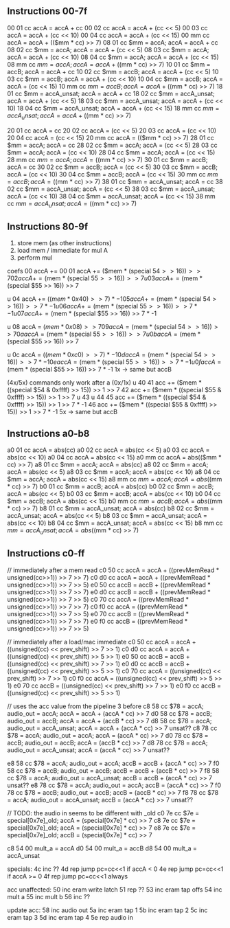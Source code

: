 ## Instructions 00-7f

00 01 cc  accA = accA + cc
00 02 cc  accA = accA + (cc << 5)
00 03 cc  accA = accA + (cc << 10)
00 04 cc  accA = accA + (cc << 15)
00 mm cc  accA = accA + (($mm * cc) >> 7)
08 01 cc  $mm = accA; accA = accA + cc
08 02 cc  $mm = accA; accA = accA + (cc << 5)
08 03 cc  $mm = accA; accA = accA + (cc << 10)
08 04 cc  $mm = accA; accA = accA + (cc << 15)
08 mm cc  $mm = accA; accA = accA + (($mm * cc) >> 7)
10 01 cc  $mm = accB; accA = accA + cc
10 02 cc  $mm = accB; accA = accA + (cc << 5)
10 03 cc  $mm = accB; accA = accA + (cc << 10)
10 04 cc  $mm = accB; accA = accA + (cc << 15)
10 mm cc  $mm = accB; accA = accA + (($mm * cc) >> 7)
18 01 cc  $mm = accA_unsat; accA = accA + cc
18 02 cc  $mm = accA_unsat; accA = accA + (cc << 5)
18 03 cc  $mm = accA_unsat; accA = accA + (cc << 10)
18 04 cc  $mm = accA_unsat; accA = accA + (cc << 15)
18 mm cc  $mm = accA_unsat; accA = accA + (($mm * cc) >> 7)

20 01 cc  accA = cc
20 02 cc  accA = (cc << 5)
20 03 cc  accA = (cc << 10)
20 04 cc  accA = (cc << 15)
20 mm cc  accA = (($mm * cc) >> 7)
28 01 cc  $mm = accA; accA = cc
28 02 cc  $mm = accA; accA = (cc << 5)
28 03 cc  $mm = accA; accA = (cc << 10)
28 04 cc  $mm = accA; accA = (cc << 15)
28 mm cc  $mm = accA; accA = (($mm * cc) >> 7)
30 01 cc  $mm = accB; accA = cc
30 02 cc  $mm = accB; accA = (cc << 5)
30 03 cc  $mm = accB; accA = (cc << 10)
30 04 cc  $mm = accB; accA = (cc << 15)
30 mm cc  $mm = accB; accA = (($mm * cc) >> 7)
38 01 cc  $mm = accA_unsat; accA = cc
38 02 cc  $mm = accA_unsat; accA = (cc << 5)
38 03 cc  $mm = accA_unsat; accA = (cc << 10)
38 04 cc  $mm = accA_unsat; accA = (cc << 15)
38 mm cc  $mm = accA_unsat; accA = (($mm * cc) >> 7)


## Instructions 80-9f

1. store mem (as other instructions)
2. load mem / immediate for mul A
3. perform mul

coefs
    00  accA += 00
    01  accA += ($mem * (special $54 >> 16)) >> 7
    02  accA += ($mem * (special $55 >> 16)) >> 7
 u  03  accA += ($mem * (special $55 >> 16)) >> 7

 u  04  accA += (($mem * 0x40) >> 7) * -1
    05  accA += ($mem * (special $54 >> 16)) >> 7 * -1
 u  06  accA += ($mem * (special $55 >> 16)) >> 7 * -1
 u  07  accA += ($mem * (special $55 >> 16)) >> 7 * -1

 u  08  accA  = ($mem * 0x08) >> 7
    09  accA  = ($mem * (special $54 >> 16)) >> 7
    0a  accA  = ($mem * (special $55 >> 16)) >> 7
 u  0b  accA  = ($mem * (special $55 >> 16)) >> 7

 u  0c  accA  = (($mem * 0xc0) >> 7) * -1
    0d  accA  = ($mem * (special $54 >> 16)) >> 7 * -1
    0e  accA  = ($mem * (special $55 >> 16)) >> 7 * -1
 u  0f  accA  = ($mem * (special $55 >> 16)) >> 7 * -1
    1x  -> same but accB
    
  (4x/5x) commands only work after a (0x/1x)
 u  40
    41  acc += ($mem * ((special $54 & 0xffff) >> 15)) >> 1 >> 7
    42  acc += ($mem * ((special $55 & 0xffff) >> 15)) >> 1 >> 7
 u  43
 u  44
    45  acc += ($mem * ((special $54 & 0xffff) >> 15)) >> 1 >> 7 * -1
    46  acc += ($mem * ((special $55 & 0xffff) >> 15)) >> 1 >> 7 * -1
    5x  -> same but accB


## Instructions a0-b8

a0 01 cc  accA = abs(cc)
a0 02 cc  accA = abs(cc << 5)
a0 03 cc  accA = abs(cc << 10)
a0 04 cc  accA = abs(cc << 15)
a0 mm cc  accA = abs(($mm * cc) >> 7)
a8 01 cc  $mm = accA; accA = abs(cc)
a8 02 cc  $mm = accA; accA = abs(cc << 5)
a8 03 cc  $mm = accA; accA = abs(cc << 10)
a8 04 cc  $mm = accA; accA = abs(cc << 15)
a8 mm cc  $mm = accA; accA = abs(($mm * cc) >> 7)
b0 01 cc  $mm = accB; accA = abs(cc)
b0 02 cc  $mm = accB; accA = abs(cc << 5)
b0 03 cc  $mm = accB; accA = abs(cc << 10)
b0 04 cc  $mm = accB; accA = abs(cc << 15)
b0 mm cc  $mm = accB; accA = abs(($mm * cc) >> 7)
b8 01 cc  $mm = accA_unsat; accA = abs(cc)
b8 02 cc  $mm = accA_unsat; accA = abs(cc << 5)
b8 03 cc  $mm = accA_unsat; accA = abs(cc << 10)
b8 04 cc  $mm = accA_unsat; accA = abs(cc << 15)
b8 mm cc  $mm = accA_unsat; accA = abs(($mm * cc) >> 7)


## Instructions c0-ff

// immediately after a mem read
c0 50 cc  accA = accA + ((prevMemRead * unsigned(cc>>1)) >> 7 >> 7)
c0 d0 cc  accA = accA + ((prevMemRead * unsigned(cc>>1)) >> 7 >> 5)
e0 50 cc  accB = accB + ((prevMemRead * unsigned(cc>>1)) >> 7 >> 7)
e0 d0 cc  accB = accB + ((prevMemRead * unsigned(cc>>1)) >> 7 >> 5)
c0 70 cc  accA = ((prevMemRead * unsigned(cc>>1)) >> 7 >> 7)
c0 f0 cc  accA = ((prevMemRead * unsigned(cc>>1)) >> 7 >> 5)
e0 70 cc  accB = ((prevMemRead * unsigned(cc>>1)) >> 7 >> 7)
e0 f0 cc  accB = ((prevMemRead * unsigned(cc>>1)) >> 7 >> 5)

// immediately after a load/mac immediate
c0 50 cc  accA = accA + ((unsigned(cc) << prev_shift) >> 7 >> 1)
c0 d0 cc  accA = accA + ((unsigned(cc) << prev_shift) >> 5 >> 1)
e0 50 cc  accB = accB + ((unsigned(cc) << prev_shift) >> 7 >> 1)
e0 d0 cc  accB = accB + ((unsigned(cc) << prev_shift) >> 5 >> 1)
c0 70 cc  accA = ((unsigned(cc) << prev_shift) >> 7 >> 1)
c0 f0 cc  accA = ((unsigned(cc) << prev_shift) >> 5 >> 1)
e0 70 cc  accB = ((unsigned(cc) << prev_shift) >> 7 >> 1)
e0 f0 cc  accB = ((unsigned(cc) << prev_shift) >> 5 >> 1)


// uses the acc value from the pipeline 3 before
c8 58 cc  $78 = accA; audio_out = accA; accA = accA + (accA * cc) >> 7
d0 58 cc  $78 = accB; audio_out = accB; accA = accA + (accB * cc) >> 7
d8 58 cc  $78 = accA; audio_out = accA_unsat; accA = accA + (accA * cc) >> 7  unsat??
c8 78 cc  $78 = accA; audio_out = accA; accA = (accA * cc) >> 7
d0 78 cc  $78 = accB; audio_out = accB; accA = (accB * cc) >> 7
d8 78 cc  $78 = accA; audio_out = accA_unsat; accA = (accA * cc) >> 7  unsat??

e8 58 cc  $78 = accA; audio_out = accA; accB = accB + (accA * cc) >> 7
f0 58 cc  $78 = accB; audio_out = accB; accB = accB + (accB * cc) >> 7
f8 58 cc  $78 = accA; audio_out = accA_unsat; accB = accB + (accA * cc) >> 7  unsat??
e8 78 cc  $78 = accA; audio_out = accA; accB = (accA * cc) >> 7
f0 78 cc  $78 = accB; audio_out = accB; accB = (accB * cc) >> 7
f8 78 cc  $78 = accA; audio_out = accA_unsat; accB = (accA * cc) >> 7  unsat??

// TODO: the audio in seems to be different with _old
c0 7e cc  $7e = special[0x7e]_old; accA = (special[0x7e] * cc) >> 7
c8 7e cc  $7e = special[0x7e]_old; accA = (special[0x7e] * cc) >> 7
e8 7e cc  $7e = special[0x7e]_old; accB = (special[0x7e] * cc) >> 7

c8 54 00  mult_a = accA
d0 54 00  mult_a = accB
d8 54 00  mult_a = accA_unsat


specials:
  4c  inc  ??
  4d  rep  jump pc=cc<<1  if accA < 0
  4e  rep  jump pc=cc<<1  if accA >= 0
  4f  rep  jump pc=cc<<1  always
  
  acc unaffected:
  50  inc  eram write latch
  51  rep  ??
  53  inc  eram tap offs
  54  inc  mult a
  55  inc  mult b
  56  inc  ??

  update acc:
  58  inc  audio out
  5a  inc  eram tap 1
  5b  inc  eram tap 2
  5c  inc  eram tap 3
  5d  inc  eram tap 4
  5e  rep  audio in

